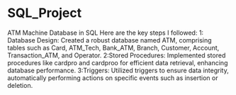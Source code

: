 # SQL_Project
ATM Machine Database in SQL
Here are the key steps I followed:
1: Database Design: 
Created a robust database named ATM, comprising tables such as Card, ATM_Tech, Bank_ATM, Branch, Customer, Account, Transaction_ATM, and Operator.
2:Stored Procedures: 
Implemented stored procedures like cardpro and cardproo for efficient data retrieval, enhancing database performance.
3:Triggers:
 Utilized triggers to ensure data integrity, automatically performing actions on specific events such as insertion or deletion.
